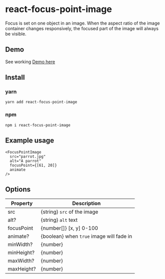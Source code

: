 # react-focus-point-image
Focus is set on one object in an image. When the aspect ratio of the image container changes responsively, the focused part of the image will always be visible.

## Demo
See working [Demo here](https://permag.github.io/react-focus-point-image)

## Install
### yarn
`yarn add react-focus-point-image`

### npm
`npm i react-focus-point-image`

## Example usage
```
<FocusPointImage
  src="parrot.jpg"
  alt="A parrot"
  focusPoint={[61, 20]}
  animate
/>
```

## Options
| Property   | Description                              |
| ---------- | ---------------------------------------- |
| src        | {string} `src` of the image              |
| alt?       | {string} `alt` text                      |
| focusPoint | {number[]} [x, y] 0-100                  |
| animate?   | {boolean} when `true` image will fade in |
| minWidth?  | {number}                                 |
| minHeight? | {number}                                 |
| maxWidth?  | {number}                                 |
| maxHeight? | {number}                                 |
